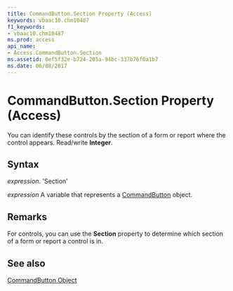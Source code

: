 ```yaml
---
title: CommandButton.Section Property (Access)
keywords: vbaac10.chm10487
f1_keywords:
- vbaac10.chm10487
ms.prod: access
api_name:
- Access.CommandButton.Section
ms.assetid: 0ef5f32e-b724-205a-94bc-337b76f0a1b7
ms.date: 06/08/2017
---
```



# CommandButton.Section Property (Access)

You can identify these controls by the section of a form or report where the control appears. Read/write  **Integer**.


## Syntax

 _expression_. 'Section'

 _expression_ A variable that represents a [CommandButton](./Access.CommandButton.md) object.


## Remarks

For controls, you can use the  **Section** property to determine which section of a form or report a control is in.


## See also


[CommandButton Object](Access.CommandButton.md)

